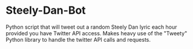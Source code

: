# Steely-Dan-Bot
Python script that will tweet out a random Steely Dan lyric each hour provided you have Twitter API access.
Makes heavy use of the "Tweety" Python library to handle the twitter API calls and requests. 

